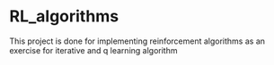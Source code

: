 # RL_algorithms
This project is done for implementing reinforcement algorithms as an exercise for iterative and q learning algorithm
